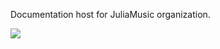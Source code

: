 Documentation host for JuliaMusic organization.

[![](https://img.shields.io/badge/docs-latest-blue.svg)](https://JuliaMusic.github.io/JuliaMusic_documentation.jl/latest)
